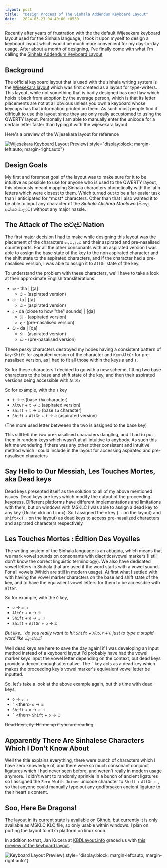 ```yaml
---
layout: post
title:  "Design Process of The Sinhala Addendum Keyboard Layout"
date:   2024-03-23 04:40:00 +0530
---
```


Recently after years of frustration with the the default Wijesekara keyboard layout used for the Sinhala language, I took it upon myself to design a keyboard layout which would be much more convenient for my day-to-day usage. After about a month of designing, I've finally come with what I'm calling the [Sinhala Addendum Keyboard Layout](https://github.com/AdelinaM17n/Sinhala-Addendum-Keyboard-Layout)

## Background 
The official keyboard layout that is used with the sinhala writing system is the [Wijesekara layout](https://kbdlayout.info/kbdsn1) which was first created as a layout for type-writers. This layout, while not something that is badly designed has one flaw which holds it back from adoption by the average person, which is that its letter placements are not at all obvious unless you own a keyboard whose keycaps has that information printed on them. As such most people find it difficult to use this layout since they are only really accustomed to using the QWERTY layout. Personally I am able to manually enter the unicode for a certain letter faster than typing it with the wijesekara layout
   
Here's a preview of the Wijesekara layout for reference

![Wijesekara Keyboard Layout Preview](/assests/wijesekara.png){:style="display:block; margin-left:auto; margin-right:auto"}

   
## Design Goals 
My first and foremost goal of the layout was to make sure for it to be intuitive as possible to use for anyone who is used to the QWERTY layout, this obviously meant mapping Sinhala characters phonetically with the latin letters which were closest to them. Which turned out to be a far easier task than I anticipated for \*most\* characters. Other than that I also wanted it to be able to input any character of the *Sinhala Akshara Maalawa* (සිංහල අක්ෂර මාලාව) without any major hassle.
   
## The Attack of The තටදඩ Nation
The first major decision I had to make while designing this layout was the placement of the characters `ත,ට,ද,ඩ` and their aspirated and pre-nasalised counterparts. For all the other consonants with an aspirated version I was able to assign the base state of the key to the non aspirated character and the shift state to the aspirated characters, and if the character had a pre-nasalised version, I was able to assign it to `AltGr` state of the key.   

To understand the problem with these characters, we'll have to take a look at their approximate English transliterations.
   
- ත - tha \| [t̪a] 
  - ථ - (aspirated version)
- ට - ta \| [ʈa] 
  - ඨ - (aspirated version)
- ද - da (close to how "the" sounds) \| [d̪a]
  - ධ - (aspirated version)
  - ඳ - (pre-nasalised version)
- ඩ - da \| [ɖa] 
  - ඪ - (aspirated version)
  - ඬ - (pre-nasalised version)
   
These pesky characters destroyed my hopes having a consistent pattern of `Key+Shift` for aspirated version of the character and `Key+AltGr` for pre-nasalised version, as I had to fit all those within the keys `D` and `T`. 
   
So for these characters I decided to go with a new scheme, fitting two base characters to the base and shift state of the key, and then their aspirated versions being accessible with `AltGr`  

So for example, with the `T` key   
- `t` -> `ත` (base `tha` character)
- `AltGr` + `t` -> `ථ` (aspirated version)
- `Shift` + `t` -> `ට` (base `ta` character)
- `Shift` + `AltGr` + `t` -> `ඨ` (aspirated version)     

(The more used letter betweeen the two is assigned to the base key)

This still left the two pre-nasalised characters dangling, and I had to put them in random keys which wasn't at all intuitive to anybody. As such this left me wondering if there was any other other consistent and intuitive method which I could include in the layout for accessing aspirated and pre-nasalised characters
   
## Say Hello to Our Messiah, Les Touches Mortes, aka Dead keys
Dead keys presented itself as the solution to all of my above mentioned issues. Dead keys are keys which modify the output of the proceeding keypress. Different platforms have different implementations and limitations with them, but on windows with MSKLC I was able to assign a dead key to any key (Unlike xkb on Linux). So I assigned the `x` key (`ං` on the layout) and `shift+x` (`ඃ` on the layout) as dead keys to access pre-nasalized characters and aspirated characters respectively

## Les Touches Mortes : Édition Des Voyelles
The writing system of the Sinhala language is an abugida, which means that we mark vowel sounds on consonants with diacritics/vowel markers (I still don't know the correct linguistic terminology). We also have dedicated vowel letters in Sinhala that are used if the word starts with a vowel sound.
For all vowels (Which are still in modern usage). At first what I settled with with having the vowel marker characters on the base and shift state of the key, and to have the equivalent vowel letters for them to be accessible with `altGr`.   

So for example, with the `O` key,
- `o` -> `ො`
- `AltGr` + `o` -> `ඔ`
- `Shift` + `o` -> `ෝ`
- `Shift` + `AltGr` + `o` -> `ඕ`

*But like... do you really want to hit `Shift` + `AltGr` + `O` just to type a stupid word like ඕලන්දය?*
   
Well dead keys are here to save the day again! if I was developing an input method instead of a keyboard layout I'd probably have had the vowel marker keys input the vowel letter depending on the context, but dead keys provide a decent enough alternative. The `` ` `` key acts as a dead key which makes the proceeding key's vowel marker's equivalent vowel letter be inputted. 
   
So, let's take a look at the above example again, but this time with dead keys,
- `o` -> `ො`
- `` ` `` \<then\> `o` -> `ඔ`
- `Shift` + `o` -> `ෝ`
- `` ` `` \<then\> `Shift` + `o` -> `ඕ`

~~Dead keys, ily. Hit me up if you are reading~~

## Apparently There Are Sinhalese Characters Which I Don't Know About
Well the title explains everything, there were bunch of characters which I have zero knowledge of, and there were so much consonant conjunct ligatures which I had never seen before, and weren't really in modern usage anymore. I didn't want to randomly sprinkle in a bunch of ancient ligatures so I assigned the `Zero Width Joiner` unicode character to `Shift` + `AltGr` + `,` so that anyone could manually type out any godforsaken ancient ligature to their heart's content.

## Soo, Here Be Dragons!
[The layout in its current state is available on Github](https://github.com/AdelinaM17n/Sinhala-Addendum-Keyboard-Layout), but currently it is only available as MSKLC KLC file, so only usable within windows. I plan on porting the layout to m17n platform on linux soon.

In addition to that, Jan Kucera at [KBDLayout.info](https://kbdlayout.info/) graced us with [this preview of the keyboard layout](https://kbdlayout.info/SL-AD).

![Keyboard Layout Preview](/assests/keyboardLayout.png){:style="display:block; margin-left:auto; margin-right:auto"}
